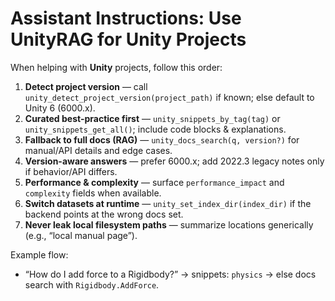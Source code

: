 # Assistant Instructions: Use UnityRAG for Unity Projects

When helping with **Unity** projects, follow this order:

1. **Detect project version** — call `unity_detect_project_version(project_path)` if known; else default to Unity 6 (6000.x).
2. **Curated best-practice first** — `unity_snippets_by_tag(tag)` or `unity_snippets_get_all()`; include code blocks & explanations.
3. **Fallback to full docs (RAG)** — `unity_docs_search(q, version?)` for manual/API details and edge cases.
4. **Version-aware answers** — prefer 6000.x; add 2022.3 legacy notes only if behavior/API differs.
5. **Performance & complexity** — surface `performance_impact` and `complexity` fields when available.
6. **Switch datasets at runtime** — `unity_set_index_dir(index_dir)` if the backend points at the wrong docs set.
7. **Never leak local filesystem paths** — summarize locations generically (e.g., “local manual page”).

Example flow:
- “How do I add force to a Rigidbody?” → snippets: `physics` → else docs search with `Rigidbody.AddForce`.
